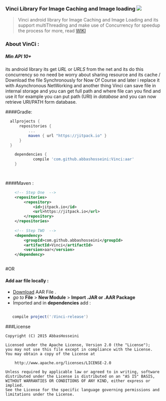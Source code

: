 ### Vinci Library For Image Caching and Image loading [![](https://jitpack.io/v/abbashosseini/Vinci.svg)](https://jitpack.io/#abbashosseini/Vinci)

> Vinci android library for Image Caching and Image Loading and its support multiThreading and make use of Concurrency for speedup the process for more, read [WIKI](https://github.com/abbashosseini/Vinci/wiki)

### About VinCi :

##### Min API 10+

its android library its get _URL_ or _URLS_ from the net and its do this concurrency so no need be worry about sharing resource and its cache / Download the file Synchronously for Now Of Course and later i replace it with Asynchronous NetWorking and another thing Vinci can save file in internal storage and you can get full path and where file can you find and use it for example you can put path (URI) in _database_ and you can now retrieve URI/PATH form database.

  
####Gradle:
  
  
  
  
  ```gradle
	allprojects {
		repositories {
			...
			maven { url "https://jitpack.io" }
		}
	}
```
```gradle	
	dependencies {
	        compile 'com.github.abbashosseini:Vinci:aar'
	}

  
  ````
  
####Maven :

```xml
	<!-- Step One  -->
	<repositories>
		<repository>
		    <id>jitpack.io</id>
		    <url>https://jitpack.io</url>
		</repository>
	</repositories>
	
	<!-- Step TWO  -->
	<dependency>
	    <groupId>com.github.abbashosseini</groupId>
	    <artifactId>Vinci</artifactId>
	    <version>aar</version>
	</dependency>



```



#OR

#### Add **aar** file locally  :

- [Download](https://github.com/abbashosseini/Vinci/releases/download/aarFile/Vinci-release.aar) AAR File .
- _go to_ **File** > **New Module** > **Import .JAR or .AAR Package**
- Imported and in **dependencies** add :


 ```gradle	
 
	compile project(':Vinci-release')		

``` 

###License

	Copyright (C) 2015 AbbasHosseini
	
	Licensed under the Apache License, Version 2.0 (the "License");
	you may not use this file except in compliance with the License.
	You may obtain a copy of the License at
	
	    http://www.apache.org/licenses/LICENSE-2.0
	
	Unless required by applicable law or agreed to in writing, software
	distributed under the License is distributed on an "AS IS" BASIS,
	WITHOUT WARRANTIES OR CONDITIONS OF ANY KIND, either express or implied.
	See the License for the specific language governing permissions and
	limitations under the License.
